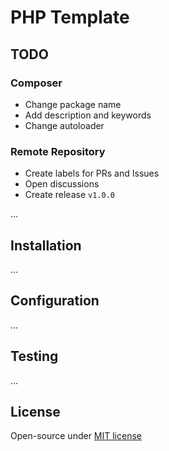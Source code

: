 # PHP Template

## TODO

### Composer

- Change package name
- Add description and keywords
- Change autoloader

### Remote Repository

- Create labels for PRs and Issues
- Open discussions
- Create release `v1.0.0`

...

## Installation

...

## Configuration

...


## Testing

...

## License

Open-source under [MIT license](LICENSE)
